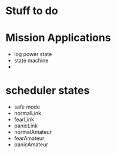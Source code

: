 # Stuff to do

# Mission Applications

- log power state
- state machine
-

# scheduler states

- safe mode
- normalLink
- fearLink
- panicLink
- normalAmateur
- fearAmateur
- panicAmateur
